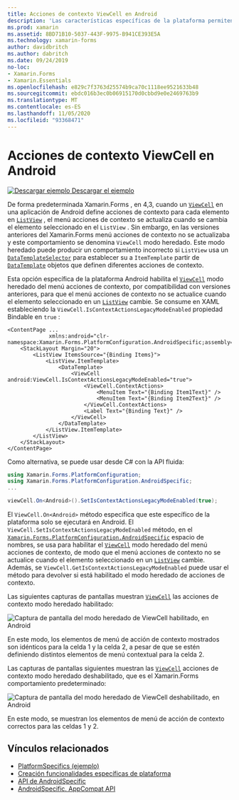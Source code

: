```yaml
---
title: Acciones de contexto ViewCell en Android
description: 'Las características específicas de la plataforma permiten consumir funcionalidad que solo está disponible en una plataforma específica, sin necesidad de implementar representadores o efectos personalizados. En este artículo se explica cómo consumir la plataforma Android: específica que habilita el modo heredado de acciones de contexto ViewCell.'
ms.prod: xamarin
ms.assetid: 8BD71B10-5037-443F-9975-B941CE393E5A
ms.technology: xamarin-forms
author: davidbritch
ms.author: dabritch
ms.date: 09/24/2019
no-loc:
- Xamarin.Forms
- Xamarin.Essentials
ms.openlocfilehash: e829c7f3763d25574b9ca70c1118ee9521633b48
ms.sourcegitcommit: ebdc016b3ec0b06915170d0cbbd9e0e2469763b9
ms.translationtype: MT
ms.contentlocale: es-ES
ms.lasthandoff: 11/05/2020
ms.locfileid: "93368471"
---
```

# <a name="viewcell-context-actions-on-android"></a>Acciones de contexto ViewCell en Android

[![Descargar ejemplo](~/media/shared/download.png) Descargar el ejemplo](/samples/xamarin/xamarin-forms-samples/userinterface-platformspecifics)

De forma predeterminada Xamarin.Forms , en 4,3, cuando un [`ViewCell`](xref:Xamarin.Forms.ViewCell) en una aplicación de Android define acciones de contexto para cada elemento en [`ListView`](xref:Xamarin.Forms.ListView) , el menú acciones de contexto se actualiza cuando se cambia el elemento seleccionado en el `ListView` . Sin embargo, en las versiones anteriores del Xamarin.Forms menú acciones de contexto no se actualizaba y este comportamiento se denomina `ViewCell` modo heredado. Este modo heredado puede producir un comportamiento incorrecto si `ListView` usa un [`DataTemplateSelector`](xref:Xamarin.Forms.DataTemplateSelector) para establecer su a `ItemTemplate` partir de [`DataTemplate`](xref:Xamarin.Forms.DataTemplate) objetos que definen diferentes acciones de contexto.

Esta opción específica de la plataforma Android habilita el [`ViewCell`](xref:Xamarin.Forms.ViewCell) modo heredado del menú acciones de contexto, por compatibilidad con versiones anteriores, para que el menú acciones de contexto no se actualice cuando el elemento seleccionado en un [`ListView`](xref:Xamarin.Forms.ListView) cambie. Se consume en XAML estableciendo la `ViewCell.IsContextActionsLegacyModeEnabled` propiedad Bindable en `true` :

```xaml
<ContentPage ...
             xmlns:android="clr-namespace:Xamarin.Forms.PlatformConfiguration.AndroidSpecific;assembly=Xamarin.Forms.Core">
    <StackLayout Margin="20">
        <ListView ItemsSource="{Binding Items}">
            <ListView.ItemTemplate>
                <DataTemplate>
                    <ViewCell android:ViewCell.IsContextActionsLegacyModeEnabled="true">
                        <ViewCell.ContextActions>
                            <MenuItem Text="{Binding Item1Text}" />
                            <MenuItem Text="{Binding Item2Text}" />
                        </ViewCell.ContextActions>
                        <Label Text="{Binding Text}" />
                    </ViewCell>
                </DataTemplate>
            </ListView.ItemTemplate>
        </ListView>
    </StackLayout>
</ContentPage>
```

Como alternativa, se puede usar desde C# con la API fluida:

```csharp
using Xamarin.Forms.PlatformConfiguration;
using Xamarin.Forms.PlatformConfiguration.AndroidSpecific;
...

viewCell.On<Android>().SetIsContextActionsLegacyModeEnabled(true);
```

El `ViewCell.On<Android>` método especifica que este específico de la plataforma solo se ejecutará en Android. El `ViewCell.SetIsContextActionsLegacyModeEnabled` método, en el [`Xamarin.Forms.PlatformConfiguration.AndroidSpecific`](xref:Xamarin.Forms.PlatformConfiguration.AndroidSpecific) espacio de nombres, se usa para habilitar el [`ViewCell`](xref:Xamarin.Forms.ViewCell) modo heredado del menú acciones de contexto, de modo que el menú acciones de contexto no se actualice cuando el elemento seleccionado en un [`ListView`](xref:Xamarin.Forms.ListView) cambie. Además, se `ViewCell.GetIsContextActionsLegacyModeEnabled` puede usar el método para devolver si está habilitado el modo heredado de acciones de contexto.

Las siguientes capturas de pantallas muestran [`ViewCell`](xref:Xamarin.Forms.ViewCell) las acciones de contexto modo heredado habilitado:

![Captura de pantalla del modo heredado de ViewCell habilitado, en Android](viewcell-context-actions-images/legacy-mode-enabled.png "Modo heredado de ViewCell habilitado")

En este modo, los elementos de menú de acción de contexto mostrados son idénticos para la celda 1 y la celda 2, a pesar de que se estén definiendo distintos elementos de menú contextual para la celda 2.

Las capturas de pantallas siguientes muestran las [`ViewCell`](xref:Xamarin.Forms.ViewCell) acciones de contexto modo heredado deshabilitado, que es el Xamarin.Forms comportamiento predeterminado:

![Captura de pantalla del modo heredado de ViewCell deshabilitado, en Android](viewcell-context-actions-images/legacy-mode-disabled.png "Modo heredado de ViewCell deshabilitado")

En este modo, se muestran los elementos de menú de acción de contexto correctos para las celdas 1 y 2.

## <a name="related-links"></a>Vínculos relacionados

- [PlatformSpecifics (ejemplo)](/samples/xamarin/xamarin-forms-samples/userinterface-platformspecifics)
- [Creación funcionalidades específicas de plataforma](~/xamarin-forms/platform/platform-specifics/index.md#creating-platform-specifics)
- [API de AndroidSpecific](xref:Xamarin.Forms.PlatformConfiguration.AndroidSpecific)
- [AndroidSpecific. AppCompat API](xref:Xamarin.Forms.PlatformConfiguration.AndroidSpecific.AppCompat)